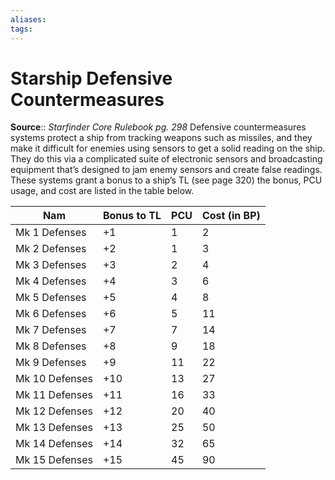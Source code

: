```yaml
---
aliases: 
tags: 
---
```


# Starship Defensive Countermeasures

**Source**:: _Starfinder Core Rulebook pg. 298_
Defensive countermeasures systems protect a ship from tracking weapons such as missiles, and they make it difficult for enemies using sensors to get a solid reading on the ship. They do this via a complicated suite of electronic sensors and broadcasting equipment that’s designed to jam enemy sensors and create false readings. These systems grant a bonus to a ship’s TL (see page 320)
the bonus, PCU usage, and cost are listed in the table below.  

| Nam            | Bonus to TL | PCU | Cost (in BP) |
| -------------- | ----------- | --- | ------------ |
| Mk 1 Defenses  | +1          | 1   | 2            |
| Mk 2 Defenses  | +2          | 1   | 3            |
| Mk 3 Defenses  | +3          | 2   | 4            |
| Mk 4 Defenses  | +4          | 3   | 6            |
| Mk 5 Defenses  | +5          | 4   | 8            |
| Mk 6 Defenses  | +6          | 5   | 11           |
| Mk 7 Defenses  | +7          | 7   | 14           |
| Mk 8 Defenses  | +8          | 9   | 18           |
| Mk 9 Defenses  | +9          | 11  | 22           |
| Mk 10 Defenses | +10         | 13  | 27           |
| Mk 11 Defenses | +11         | 16  | 33           |
| Mk 12 Defenses | +12         | 20  | 40           |
| Mk 13 Defenses | +13         | 25  | 50           |
| Mk 14 Defenses | +14         | 32  | 65           |
| Mk 15 Defenses | +15         | 45  | 90           |
